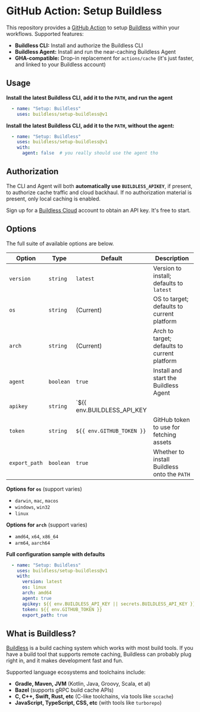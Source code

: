 
# GitHub Action: Setup Buildless

This repository provides a [GitHub Action][0] to setup [Buildless][1] within your workflows. Supported features:

- **Buildless CLI:** Install and authorize the Buildless CLI
- **Buildless Agent:** Install and run the near-caching Buildless Agent
- **GHA-compatible:** Drop-in replacement for `actions/cache` (it's just faster, and linked to your Buildless account)

## Usage

**Install the latest Buildless CLI, add it to the `PATH`, and run the agent**
```yaml
  - name: "Setup: Buildless"
    uses: buildless/setup-buildless@v1
```

**Install the latest Buildless CLI, add it to the `PATH`, without the agent:**
```yaml
  - name: "Setup: Buildless"
    uses: buildless/setup-buildless@v1
    with:
      agent: false  # you really should use the agent tho
```

## Authorization

The CLI and Agent will both **automatically use `BUILDLESS_APIKEY`**, if present, to authorize cache traffic and cloud backhaul.
If no authorization material is present, only local caching is enabled.

Sign up for a [Buildless Cloud][1] account to obtain an API key. It's free to start.

## Options

The full suite of available options are below.

| Option        | Type         | Default                                                     | Description                                  |
| ------------- | ------------ | ----------------------------------------------------------- | -------------------------------------------- |
| `version`     | `string`     | `latest`                                                    | Version to install; defaults to `latest`     |
| `os`          | `string`     | (Current)                                                   | OS to target; defaults to current platform   |
| `arch`        | `string`     | (Current)                                                   | Arch to target; defaults to current platform |
| `agent`       | `boolean`    | `true`                                                      | Install and start the Buildless Agent        |
| `apikey`      | `string`     | `${{ env.BUILDLESS_API_KEY || secrets.BUILDLESS_API_KEY }}` | Perform a self-test after installing         |
| `token`       | `string`     | `${{ env.GITHUB_TOKEN }}`                                   | GitHub token to use for fetching assets      |
| `export_path` | `boolean`    | `true`                                                      | Whether to install Buildless onto the `PATH` |

**Options for `os`** (support varies)
- `darwin`, `mac`, `macos`
- `windows`, `win32`
- `linux`

**Options for `arch`** (support varies)
- `amd64`, `x64`, `x86_64`
- `arm64`, `aarch64`

**Full configuration sample with defaults**
```yaml
  - name: "Setup: Buildless"
    uses: buildless/setup-buildless@v1
    with:
      version: latest
      os: linux
      arch: amd64
      agent: true
      apikey: ${{ env.BUILDLESS_API_KEY || secrets.BUILDLESS_API_KEY }}
      token: ${{ env.GITHUB_TOKEN }}
      export_path: true
```

## What is Buildless?

[Buildless][0] is a build caching system which works with most build tools. If you have a build tool that supports remote caching, Buildless can
probably plug right in, and it makes development fast and fun.

Supported language ecosystems and toolchains include:

- **Gradle, Maven, JVM** (Kotlin, Java, Groovy, Scala, et al)
- **Bazel** (supports gRPC build cache APIs)
- **C, C++, Swift, Rust, etc** (C-like toolchains, via tools like `sccache`)
- **JavaScript, TypeScript, CSS, etc** (with tools like `turborepo`)

[0]: https://github.com/features/actions
[1]: https://less.build
